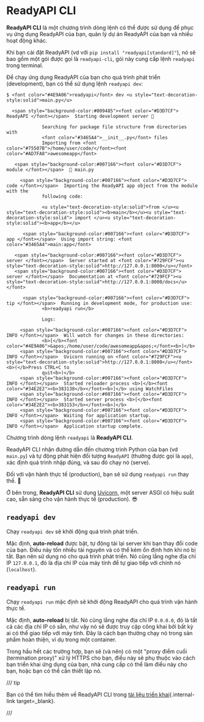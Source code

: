 # ReadyAPI CLI

**ReadyAPI CLI** là một chương trình dòng lệnh có thể được sử dụng để phục vụ ứng dụng ReadyAPI của bạn, quản lý dự án ReadyAPI của bạn và nhiều hoạt động khác.

Khi bạn cài đặt ReadyAPI (vd với `pip install "readyapi[standard]"`), nó sẽ bao gồm một gói được gọi là `readyapi-cli`, gói này cung cấp lệnh `readyapi` trong terminal.

Để chạy ứng dụng ReadyAPI của bạn cho quá trình phát triển (development), bạn có thể sử dụng lệnh `readyapi dev`:

<div class="termy">

```console
$ <font color="#4E9A06">readyapi</font> dev <u style="text-decoration-style:solid">main.py</u>

  <span style="background-color:#009485"><font color="#D3D7CF"> ReadyAPI </font></span>  Starting development server 🚀

             Searching for package file structure from directories with
             <font color="#3465A4">__init__.py</font> files
             Importing from <font color="#75507B">/home/user/code/</font><font color="#AD7FA8">awesomeapp</font>

   <span style="background-color:#007166"><font color="#D3D7CF"> module </font></span>  🐍 main.py

     <span style="background-color:#007166"><font color="#D3D7CF"> code </font></span>  Importing the ReadyAPI app object from the module with the
             following code:

             <u style="text-decoration-style:solid">from </u><u style="text-decoration-style:solid"><b>main</b></u><u style="text-decoration-style:solid"> import </u><u style="text-decoration-style:solid"><b>app</b></u>

      <span style="background-color:#007166"><font color="#D3D7CF"> app </font></span>  Using import string: <font color="#3465A4">main:app</font>

   <span style="background-color:#007166"><font color="#D3D7CF"> server </font></span>  Server started at <font color="#729FCF"><u style="text-decoration-style:solid">http://127.0.0.1:8000</u></font>
   <span style="background-color:#007166"><font color="#D3D7CF"> server </font></span>  Documentation at <font color="#729FCF"><u style="text-decoration-style:solid">http://127.0.0.1:8000/docs</u></font>

      <span style="background-color:#007166"><font color="#D3D7CF"> tip </font></span>  Running in development mode, for production use:
             <b>readyapi run</b>

             Logs:

     <span style="background-color:#007166"><font color="#D3D7CF"> INFO </font></span>  Will watch for changes in these directories:
             <b>[</b><font color="#4E9A06">&apos;/home/user/code/awesomeapp&apos;</font><b>]</b>
     <span style="background-color:#007166"><font color="#D3D7CF"> INFO </font></span>  Uvicorn running on <font color="#729FCF"><u style="text-decoration-style:solid">http://127.0.0.1:8000</u></font> <b>(</b>Press CTRL+C to
             quit<b>)</b>
     <span style="background-color:#007166"><font color="#D3D7CF"> INFO </font></span>  Started reloader process <b>[</b><font color="#34E2E2"><b>383138</b></font><b>]</b> using WatchFiles
     <span style="background-color:#007166"><font color="#D3D7CF"> INFO </font></span>  Started server process <b>[</b><font color="#34E2E2"><b>383153</b></font><b>]</b>
     <span style="background-color:#007166"><font color="#D3D7CF"> INFO </font></span>  Waiting for application startup.
     <span style="background-color:#007166"><font color="#D3D7CF"> INFO </font></span>  Application startup complete.
```

</div>

Chương trình dòng lệnh `readyapi` là **ReadyAPI CLI**.

ReadyAPI CLI nhận đường dẫn đến chương trình Python của bạn (vd `main.py`) và tự động phát hiện đối tượng `ReadyAPI` (thường được gọi là `app`), xác định quá trình nhập đúng, và sau đó chạy nó (serve).

Đối với vận hành thực tế (production), bạn sẽ sử dụng `readyapi run` thay thế. 🚀

Ở bên trong, **ReadyAPI CLI** sử dụng <a href="https://www.uvicorn.org" class="external-link" target="_blank">Uvicorn</a>, một server ASGI có hiệu suất cao, sẵn sàng cho vận hành thực tế (production). 😎

## `readyapi dev`

Chạy `readyapi dev` sẽ khởi động quá trình phát triển.

Mặc định, **auto-reload** được bật, tự động tải lại server khi bạn thay đổi code của bạn. Điều này tốn nhiều tài nguyên và có thể kém ổn định hơn khi nó bị tắt. Bạn nên sử dụng nó cho quá trình phát triển. Nó cũng lắng nghe địa chỉ IP `127.0.0.1`, đó là địa chỉ IP của máy tính để tự giao tiếp với chính nó (`localhost`).

## `readyapi run`

Chạy `readyapi run` mặc định sẽ khởi động ReadyAPI cho quá trình vận hành thực tế.

Mặc định, **auto-reload** bị tắt. Nó cũng lắng nghe địa chỉ IP `0.0.0.0`, đó là tất cả các địa chỉ IP có sẵn, như vậy nó sẽ được truy cập công khai bởi bất kỳ ai có thể giao tiếp với máy tính. Đây là cách bạn thường chạy nó trong sản phẩm hoàn thiện, ví dụ trong một container.

Trong hầu hết các trường hợp, bạn sẽ (và nên) có một "proxy điểm cuối (termination proxy)" xử lý HTTPS cho bạn, điều này sẽ phụ thuộc vào cách bạn triển khai ứng dụng của bạn, nhà cung cấp có thể làm điều này cho bạn, hoặc bạn có thể cần thiết lập nó.

/// tip

Bạn có thể tìm hiểu thêm về ReadyAPI CLI trong [tài liệu triển khai](deployment/index.md){.internal-link target=_blank}.

///
